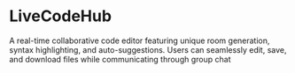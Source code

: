 # LiveCodeHub
A real-time collaborative code editor featuring unique room generation, syntax highlighting, and auto-suggestions. Users can seamlessly edit, save, and download files while communicating through group chat
